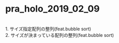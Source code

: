# pra_holo_2019_02_09

<br>
1. サイズ指定配列の整列(feat.bubble sort)<br>
2. サイズが決まっている配列の整列(feat.bubble sort)<br>
